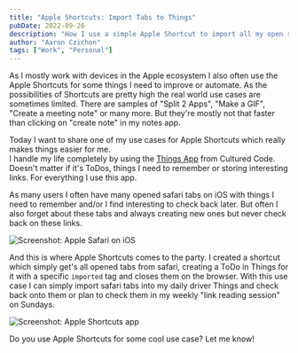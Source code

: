 ```yaml
---
title: "Apple Shortcuts: Import Tabs to Things"
pubDate: 2022-09-26
description: "How I use a simple Apple Shortcut to import all my open safari tabs into my daily Things list."
author: "Aaron Czichon"
tags: ["Work", "Personal"]
---
```


As I mostly work with devices in the Apple ecosystem I also often use the Apple Shortcuts for some things I need to improve or automate.
As the possibilities of Shortcuts are pretty high the real world use cases are sometimes limited. There are samples of "Split 2 Apps", "Make a GIF", "Create a meeting note" or many more. But they're mostly not that faster than clicking on "create note" in my notes app.

Today I want to share one of my use cases for Apple Shortcuts which really makes things easier for me.  
I handle my life completely by using the [Things App](https://culturedcode.com/things/) from Cultured Code.
Doesn't matter if it's ToDos, things I need to remember or storing interesting links. For everything I use this app.

As many users I often have many opened safari tabs on iOS with things I need to remember and/or I find interesting to check back later.
But often I also forget about these tabs and always creating new ones but never check back on these links.

![Screenshot: Apple Safari on iOS](https://directus.aaronczichon.de/assets/366884f8-746a-4fe0-861f-899c9aa1115a?download)

And this is where Apple Shortcuts comes to the party. I created a shortcut which simply get's all opened tabs from safari, creating a ToDo in Things for it with a specific `imported` tag and closes them on the browser.
With this use case I can simply import safari tabs into my daily driver Things and check back onto them or plan to check them in my weekly "link reading session" on Sundays.

![Screenshot: Apple Shortcuts app](https://directus.aaronczichon.de/assets/fc9fbdf4-e515-4a26-ae7d-830058e586e2?download)

Do you use Apple Shortcuts for some cool use case? Let me know!
